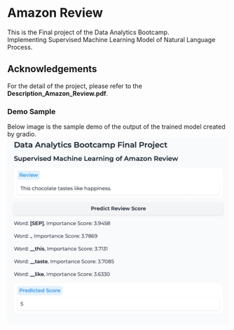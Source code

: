 # Amazon Review

This is the Final project of the Data Analytics Bootcamp.\
Implementing Supervised Machine Learning Model of Natural Language Process.

## Acknowledgements
For the detail of the project, please refer to the **Description_Amazon_Review.pdf**.

### Demo Sample
Below image is the sample demo of the output of the trained model created by gradio.\
![gradio demo image](https://github.com/haru-pyon/amazon_review/blob/master/gradio_image.png)